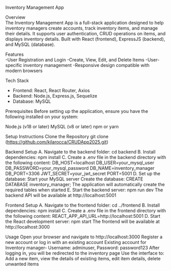 Inventory Management App

Overview <br>
The Inventory Management App is a full-stack application designed to help inventory managers create accounts, track inventory items, and manage their details. It supports user authentication, CRUD operations on items, and displays inventory details. Built with React (frontend), ExpressJS (backend), and MySQL (database).

Features <br>
-User Registration and Login
-Create, View, Edit, and Delete Items
-User-specific inventory management
-Responsive design compatible with modern browsers

Tech Stack
- Frontend: React, React Router, Axios
- Backend: Node.js, Express.js, Sequelize
- Database: MySQL

Prerequisites
Before setting up the application, ensure you have the following installed on your system:

Node.js (v18 or later)
MySQL (v8 or later)
npm or yarn

Setup Instructions
Clone the Repository git clone (https://github.com/kjlarocca/CRUDApp2025.git)

Backend Setup 
A. Navigate to the backend folder: cd 
backend 
B. Install dependencies: npm install 
C. Create a .env file in the backend directory with the following content: DB_HOST=localhost DB_USER=your_mysql_user DB_PASSWORD=your_mysql_password DB_NAME=inventory_manager DB_PORT=3306 JWT_SECRET=your_jwt_secret PORT=5001 
D. Set up the database: Start your MySQL server Create the database: CREATE DATABASE inventory_manager; The application will automatically create the required tables when started 
E. Start the backend server: npm run dev The backend API will be available at http://localhost:5001

Frontend Setup 
A. Navigate to the frontend folder: cd ../frontend 
B. Install dependencies: npm install 
C. Create a .env file in the frontend directory with the following content: REACT_APP_API_URL=http://localhost:5001 
D. Start the React development server: npm start The frontend will be available at http://localhost:3000

Usage 
Open your browser and navigate to http://localhost:3000 
Register a new account or log in with an existing account Existing account for Inventory manager- Username: adminuser, Password: password123 After logging in, you will be redirected to the inventory page 
Use the interface to: Add a new item, view the details of existing items, edit item details, delete unwanted items
